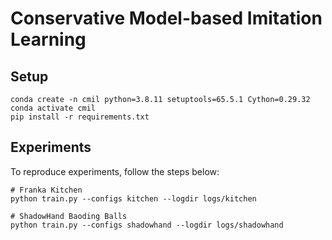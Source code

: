 # Conservative Model-based Imitation Learning

## Setup
```
conda create -n cmil python=3.8.11 setuptools=65.5.1 Cython=0.29.32
conda activate cmil
pip install -r requirements.txt
```

## Experiments
To reproduce experiments, follow the steps below: 

```
# Franka Kitchen
python train.py --configs kitchen --logdir logs/kitchen

# ShadowHand Baoding Balls
python train.py --configs shadowhand --logdir logs/shadowhand
```

